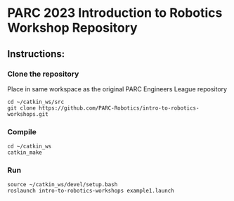 # PARC 2023 Introduction to Robotics Workshop Repository

## Instructions:

### Clone the repository
Place in same workspace as the original PARC Engineers League repository
```
cd ~/catkin_ws/src
git clone https://github.com/PARC-Robotics/intro-to-robotics-workshops.git
```

### Compile

```
cd ~/catkin_ws
catkin_make
```

### Run

```
source ~/catkin_ws/devel/setup.bash
roslaunch intro-to-robotics-workshops example1.launch
```